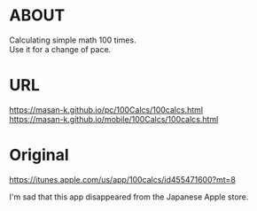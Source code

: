 # ABOUT
Calculating simple math 100 times.  
Use it for a change of pace.

# URL
https://masan-k.github.io/pc/100Calcs/100calcs.html  
https://masan-k.github.io/mobile/100Calcs/100calcs.html

# Original
https://itunes.apple.com/us/app/100calcs/id455471600?mt=8  

I'm sad that this app disappeared from the Japanese Apple store.
